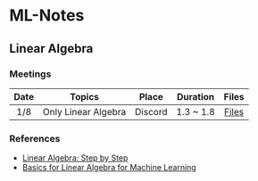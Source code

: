 # ML-Notes

## Linear Algebra

### Meetings

| Date |        Topics       |  Place  |  Duration |                                                 Files                                                 |
|:----:|:-------------------:|:-------:|:---------:|:-----------------------------------------------------------------------------------------------------:|
|  1/8 | Only Linear Algebra | Discord | 1.3 ~ 1.8 | [Files](https://github.com/enfycius/ML-Notes/blob/main/Linear%20Algebra/1.8/Linear_Algebra__1_8_.pdf) |

### References

* [Linear Algebra: Step by Step](https://www.amazon.com/Linear-Algebra-Step-Kuldeep-Singh/dp/0199654441)
* [Basics for Linear Algebra for Machine Learning](https://www.goodreads.com/book/show/40034773-basics-of-linear-algebra-for-machine-learning)